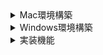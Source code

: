 <details>

<summary>Mac環境構築</summary>

# Mac 環境構築

## Google Chrome

Google Chrome がインストールされていないと、[flutter doctor -v]が終了しないため、インストールする

## Git

### install

brew install git

### Terminal を開き、version を確認

git --version

### Git 初期設定

git config --global user.name "Namae Myoji"
git config --global user.email "_username_@example.com"

## SourceTree

### install

公式サイトからダウンロード、インストール

### Git Credential Manager

[Git Credential Manager]を install しないと、push するのに token が必要になる
[Git for Windows]の場合、[Git]の install 時に一緒に install される

```
brew install --cask git-credential-manager
```

## Flutter SDK

### install

[/Users/_username_/dev/flutter]となる様に保存

### PATH に追加

```
vi ~/.zshrc
export PATH=${HOME}/dev/flutter/bin:${PATH}
source ~/.zshrc
```

### Flutter が利用可能になったことを確認

Terminal を開き、以下のコマンドを実行

```
flutter --version
flutter doctor -v
```

**10 分程度、何も表示されずに処理に時間が掛かる可能性あり**

## Visual Studio Code

### install

すべてデフォルトでインストール

### Extensions

以下を検索して[install]を押下

- Flutter

# Visual Studio Code 動作確認手順

## Flutter

[fasse_front]プロジェクトを[Git Clone]
[fasse_front]プロジェクトを[Visual Studio Code]で開く
[Ctrl + @]を押下して[Terminal]を開く
以下のコマンドを実行する

```
flutter clean
flutter pub get
flutter build web
flutter run -d chrome
```

Chrome で Flutter アプリが動作することを確認

</details>

<details>

<summary>Windows環境構築</summary>

# Windows 環境構築

## Google Chrome

Google Chrome がインストールされていないと、[flutter doctor -v]が終了しないため、インストールする

## Git For Windows

### install

[Override the default branch name for new repositories]を選択 > [main]に変更
[Checkout as-is, commit as-is]を選択
他は default で[Next] > [Finish]を押下

### コマンドプロンプトを開き、version を確認

git --version

### Git 初期設定

git config --global user.name "Namae Myoji"
git config --global user.email "_username_@example.com"

## TortoiseGit

### install

すべてデフォルトでインストール

## Flutter SDK

### install

[C:\Users_username\_\dev\flutter\]となる様に保存

### システム環境変数に以下を追加

PATH=%PATH%;"C:\Users_username\_\dev\flutter\bin"

### Flutter が利用可能になっていることを確認

コマンドプロンプトを開き、以下のコマンドを実行

```
flutter --version
flutter doctor -v
```

**10 分程度、何も表示されずに処理に時間が掛かる可能性あり**

## Visual Studio Code

### install

すべてデフォルトでインストール

### Visual Studio Code Settings

[File] > [Preferences] > [Settings]を押下 > 右上の[Open Settings(JSON)]を押下
以下の設定を追加

```
{
    // "http.proxy": "http://_domain_:8080",
    // "https.proxy": "http://_domain_:8080",
    // "http.proxyStrictSSL": false
}
```

### Extensions

以下を検索して[install]を押下

- Flutter

# Visual Studio Code 動作確認手順

## Flutter

[fasse_front]プロジェクトを[Git Clone]
[fasse_front]プロジェクトを[Visual Studio Code]で開く
[Ctrl + @]を押下して[Terminal]を開く
以下のコマンドを実行する

```
flutter clean
flutter pub get
flutter build web
flutter run -d chrome
```

Chrome で Flutter アプリが動作することを確認

</details>

<details>

<summary>実装機能</summary>

# システム構成

- Database: MySQL
- Back-End: SpringBoot
- Front-End: Flutter

# 実装機能

- データ抽出、表示
- データ登録
- 画像登録
- ファイルアップロード、データ登録
- ファイルダウンロード
- PDF 出力
- ログイン
- ログアウト
- ログ出力
- オンデマンドバッチ

# テスト自動化

- SpringBoot のテスト自動化
- Flutter のテスト自動化

# 教育目標

- SpringBoot で MySQL からデータを抽出し、JSON データを返却できること
- SpringBoot で JSON データを MySQL に登録できること
- Flutter で WebAPI の GET メソッドをコールし、返却された JSON データを表示できること
- Flutter で WebAPI の POST メソッドをコールし、JSON データを送信できること

</details>
